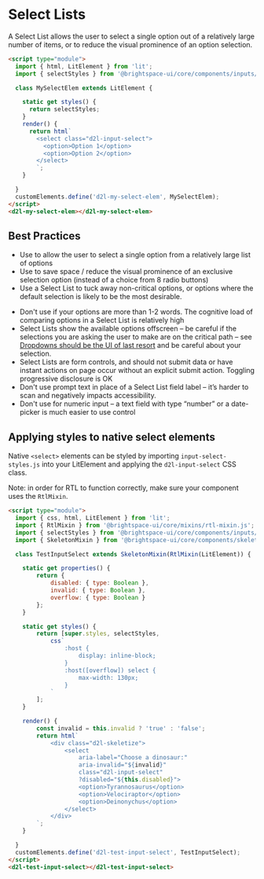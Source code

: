 # Select Lists

A Select List allows the user to select a single option out of a relatively large number of items, or to reduce the visual prominence of an option selection.

<!-- docs: demo -->
```html
<script type="module">
  import { html, LitElement } from 'lit';
  import { selectStyles } from '@brightspace-ui/core/components/inputs/input-select-styles.js';

  class MySelectElem extends LitElement {

    static get styles() {
      return selectStyles;
    }
    render() {
      return html`
        <select class="d2l-input-select">
          <option>Option 1</option>
          <option>Option 2</option>
        </select>
        `;
    }

  }
  customElements.define('d2l-my-select-elem', MySelectElem);
</script>
<d2l-my-select-elem></d2l-my-select-elem>
```

## Best Practices
<!-- docs: start best practices -->
<!-- docs: start dos -->
* Use to allow the user to select a single option from a relatively large list of options
* Use to save space / reduce the visual prominence of an exclusive selection option (instead of a choice from 8 radio buttons)
* Use a Select List to tuck away non-critical options, or options where the default selection is likely to be the most desirable.
<!-- docs: end dos -->

<!-- docs: start donts -->
* Don't use if your options are more than 1-2 words. The cognitive load of comparing options in a Select List is relatively high
* Select Lists show the available options offscreen – be careful if the selections you are asking the user to make are on the critical path – see [Dropdowns should be the UI of last resort](https://www.lukew.com/ff/entry.asp?1950) and be careful about your selection.
* Select Lists are form controls, and should not submit data or have instant actions on page occur without an explicit submit action.
Toggling progressive disclosure is OK
* Don't use prompt text in place of a Select List field label – it’s harder to scan and negatively impacts accessibility.
* Don't use for numeric input – a text field with type “number” or a date-picker is much easier to use control
<!-- docs: end donts -->
<!-- docs: end best practices -->

## Applying styles to native select elements

Native `<select>` elements can be styled by importing `input-select-styles.js` into your LitElement and applying the `d2l-input-select` CSS class.

Note: in order for RTL to function correctly, make sure your component uses the `RtlMixin`.

<!-- docs: demo live name:d2l-test-input-select -->
```html
<script type="module">
  import { css, html, LitElement } from 'lit';
  import { RtlMixin } from '@brightspace-ui/core/mixins/rtl-mixin.js';
  import { selectStyles } from '@brightspace-ui/core/components/inputs/input-select-styles.js';
  import { SkeletonMixin } from '@brightspace-ui/core/components/skeleton/skeleton-mixin.js';

  class TestInputSelect extends SkeletonMixin(RtlMixin(LitElement)) {

    static get properties() {
		return {
			disabled: { type: Boolean },
			invalid: { type: Boolean },
			overflow: { type: Boolean }
		};
	}

	static get styles() {
		return [super.styles, selectStyles,
			css`
				:host {
					display: inline-block;
				}
				:host([overflow]) select {
					max-width: 130px;
				}
			`
		];
	}

	render() {
		const invalid = this.invalid ? 'true' : 'false';
		return html`
			<div class="d2l-skeletize">
				<select
					aria-label="Choose a dinosaur:"
					aria-invalid="${invalid}"
					class="d2l-input-select"
					?disabled="${this.disabled}">
					<option>Tyrannosaurus</option>
					<option>Velociraptor</option>
					<option>Deinonychus</option>
				</select>
			</div>
		`;
	}

  }
  customElements.define('d2l-test-input-select', TestInputSelect);
</script>
<d2l-test-input-select></d2l-test-input-select>
```
